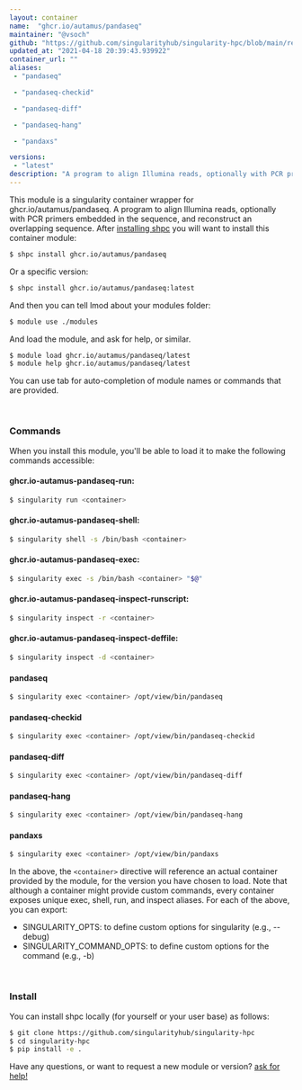 ```yaml
---
layout: container
name:  "ghcr.io/autamus/pandaseq"
maintainer: "@vsoch"
github: "https://github.com/singularityhub/singularity-hpc/blob/main/registry/ghcr.io/autamus/pandaseq/container.yaml"
updated_at: "2021-04-18 20:39:43.939922"
container_url: ""
aliases:
 - "pandaseq"

 - "pandaseq-checkid"

 - "pandaseq-diff"

 - "pandaseq-hang"

 - "pandaxs"

versions:
 - "latest"
description: "A program to align Illumina reads, optionally with PCR primers embedded in the sequence, and reconstruct an overlapping sequence."
---
```


This module is a singularity container wrapper for ghcr.io/autamus/pandaseq.
A program to align Illumina reads, optionally with PCR primers embedded in the sequence, and reconstruct an overlapping sequence.
After [installing shpc](#install) you will want to install this container module:

```bash
$ shpc install ghcr.io/autamus/pandaseq
```

Or a specific version:

```bash
$ shpc install ghcr.io/autamus/pandaseq:latest
```

And then you can tell lmod about your modules folder:

```bash
$ module use ./modules
```

And load the module, and ask for help, or similar.

```bash
$ module load ghcr.io/autamus/pandaseq/latest
$ module help ghcr.io/autamus/pandaseq/latest
```

You can use tab for auto-completion of module names or commands that are provided.

<br>

### Commands

When you install this module, you'll be able to load it to make the following commands accessible:

#### ghcr.io-autamus-pandaseq-run:

```bash
$ singularity run <container>
```

#### ghcr.io-autamus-pandaseq-shell:

```bash
$ singularity shell -s /bin/bash <container>
```

#### ghcr.io-autamus-pandaseq-exec:

```bash
$ singularity exec -s /bin/bash <container> "$@"
```

#### ghcr.io-autamus-pandaseq-inspect-runscript:

```bash
$ singularity inspect -r <container>
```

#### ghcr.io-autamus-pandaseq-inspect-deffile:

```bash
$ singularity inspect -d <container>
```


#### pandaseq
       
```bash
$ singularity exec <container> /opt/view/bin/pandaseq
```


#### pandaseq-checkid
       
```bash
$ singularity exec <container> /opt/view/bin/pandaseq-checkid
```


#### pandaseq-diff
       
```bash
$ singularity exec <container> /opt/view/bin/pandaseq-diff
```


#### pandaseq-hang
       
```bash
$ singularity exec <container> /opt/view/bin/pandaseq-hang
```


#### pandaxs
       
```bash
$ singularity exec <container> /opt/view/bin/pandaxs
```



In the above, the `<container>` directive will reference an actual container provided
by the module, for the version you have chosen to load. Note that although a container
might provide custom commands, every container exposes unique exec, shell, run, and
inspect aliases. For each of the above, you can export:

 - SINGULARITY_OPTS: to define custom options for singularity (e.g., --debug)
 - SINGULARITY_COMMAND_OPTS: to define custom options for the command (e.g., -b)

<br>
  
### Install

You can install shpc locally (for yourself or your user base) as follows:

```bash
$ git clone https://github.com/singularityhub/singularity-hpc
$ cd singularity-hpc
$ pip install -e .
```

Have any questions, or want to request a new module or version? [ask for help!](https://github.com/singularityhub/singularity-hpc/issues)